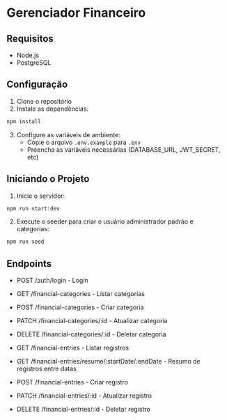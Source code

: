 # Gerenciador Financeiro

## Requisitos

- Node.js
- PostgreSQL

## Configuração

1. Clone o repositório
2. Instale as dependências:

```bash
npm install
```

3. Configure as variáveis de ambiente:
   - Copie o arquivo `.env.example` para `.env`
   - Preencha as variáveis necessárias (DATABASE_URL, JWT_SECRET, etc)

## Iniciando o Projeto

1. Inicie o servidor:

```bash
npm run start:dev
```

2. Execute o seeder para criar o usuário administrador padrão e categorias:

```bash
npm run seed
```

## Endpoints

- POST /auth/login - Login

- GET /financial-categories - Listar categorias
- POST /financial-categories - Criar categoria
- PATCH /financial-categories/:id - Atualizar categoria
- DELETE /financial-categories/:id - Deletar categoria

- GET /financial-entries - Listar registros
- GET /financial-entries/resume/:startDate/:endDate - Resumo de registros entre datas
- POST /financial-entries - Criar registro
- PATCH /financial-entries/:id - Atualizar registro
- DELETE /financial-entries/:id - Deletar registro
